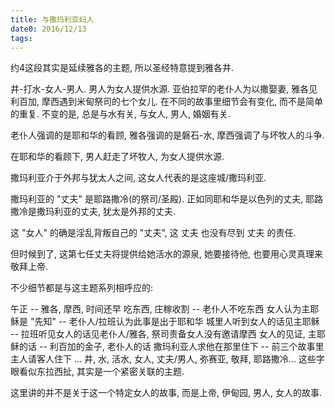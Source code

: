 ```yaml
---
title: 与撒玛利亚妇人
date0: 2016/12/13
tags: 
---
```


约4这段其实是延续雅各的主题, 所以圣经特意提到雅各井.

井-打水-女人-男人. 男人为女人提供水源.
亚伯拉罕的老仆人为以撒娶妻, 雅各见利百加, 摩西遇到米甸祭司的七个女儿. 在不同的故事里细节会有变化, 而不是简单的重复. 不变的是, 总是与水有关, 与女人, 男人, 婚姻有关.

老仆人强调的是耶和华的看顾, 雅各强调的是磐石-水, 摩西强调了与坏牧人的斗争.

在耶和华的看顾下, 男人赶走了坏牧人, 为女人提供水源.

撒玛利亚介于外邦与犹太人之间, 这女人代表的是这座城/撒玛利亚.

撒玛利亚的 "丈夫" 是耶路撒冷(的祭司/圣殿). 正如同耶和华是以色列的丈夫, 耶路撒冷是撒玛利亚的丈夫, 犹太是外邦的丈夫.

这 "女人" 的确是淫乱背叛自己的 "丈夫", 这 丈夫 也没有尽到 丈夫 的责任.

但时候到了, 这第七任丈夫将提供给她活水的源泉, 她要接待他, 也要用心灵真理来敬拜上帝.

不少细节都是与这主题系列相呼应的:

午正 -- 雅各, 摩西, 时间还早
吃东西, 庄稼收割 -- 老仆人不吃东西
女人认为主耶稣是 "先知" -- 老仆人/拉班认为此事是出于耶和华
城里人听到女人的话见主耶稣 -- 拉班听见女人的话见老仆人/雅各, 祭司责备女人没有邀请摩西
女人的见证, 主耶稣的话 -- 利百加的金子, 老仆人的话
撒玛利亚人求他在那里住下 -- 前三个故事里主人请客人住下
...
井, 水, 活水, 女人, 丈夫/男人, 弥赛亚, 敬拜, 耶路撒冷... 这些字眼看似东拉西扯, 其实是一个紧密关联的主题.

这里讲的并不是关于这一个特定女人的故事, 而是上帝, 伊甸园, 男人, 女人的故事.
